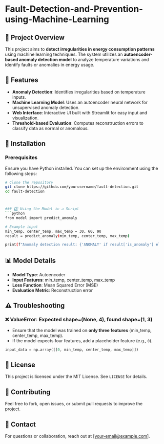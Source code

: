# Fault-Detection-and-Prevention-using-Machine-Learning

## 📌 Project Overview
This project aims to **detect irregularities in energy consumption patterns** using machine learning techniques. The system utilizes an **autoencoder-based anomaly detection model** to analyze temperature variations and identify faults or anomalies in energy usage.

## 🚀 Features
- **Anomaly Detection**: Identifies irregularities based on temperature inputs.
- **Machine Learning Model**: Uses an autoencoder neural network for unsupervised anomaly detection.
- **Web Interface**: Interactive UI built with Streamlit for easy input and visualization.
- **Threshold-based Evaluation**: Computes reconstruction errors to classify data as normal or anomalous.


## 🔧 Installation
### Prerequisites
Ensure you have Python installed. You can set up the environment using the following steps:

```sh
# Clone the repository
git clone https://github.com/yourusername/fault-detection.git
cd fault-detection



### 2️⃣ Using the Model in a Script
```python
from model import predict_anomaly

# Example input
min_temp, center_temp, max_temp = 30, 60, 90
result = predict_anomaly(min_temp, center_temp, max_temp)

print(f"Anomaly detection result: {'ANOMALY' if result['is_anomaly'] else 'NORMAL'}")
```

## 📊 Model Details
- **Model Type**: Autoencoder
- **Input Features**: min_temp, center_temp, max_temp
- **Loss Function**: Mean Squared Error (MSE)
- **Evaluation Metric**: Reconstruction error

## ⚠️ Troubleshooting
### ❌ ValueError: Expected shape=(None, 4), found shape=(1, 3)
- Ensure that the model was trained on **only three features** (min_temp, center_temp, max_temp).
- If the model expects four features, add a placeholder feature (e.g., `0`).

```python
input_data = np.array([[0, min_temp, center_temp, max_temp]])
```

## 📜 License
This project is licensed under the MIT License. See `LICENSE` for details.

## 🤝 Contributing
Feel free to fork, open issues, or submit pull requests to improve the project.

## 📩 Contact
For questions or collaboration, reach out at [your-email@example.com].

